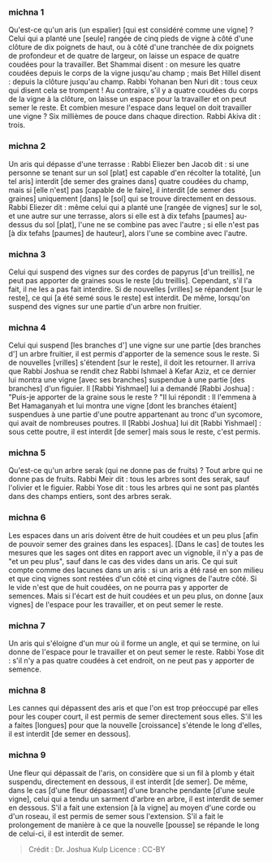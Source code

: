 
### michna 1
Qu'est-ce qu'un aris (un espalier) [qui est considéré comme une vigne] ? Celui qui a planté une [seule] rangée de cinq pieds de vigne à côté d'une clôture de dix poignets de haut, ou à côté d'une tranchée de dix poignets de profondeur et de quatre de largeur, on laisse un espace de quatre coudées pour la travailler. Bet Shammai disent : on mesure les quatre coudées depuis le corps de la vigne jusqu'au champ ; mais Bet Hillel disent : depuis la clôture jusqu'au champ. Rabbi Yohanan ben Nuri dit : tous ceux qui disent cela se trompent ! Au contraire, s'il y a quatre coudées du corps de la vigne à la clôture, on laisse un espace pour la travailler et on peut semer le reste. Et combien mesure l'espace dans lequel on doit travailler une vigne ? Six millièmes de pouce dans chaque direction. Rabbi Akiva dit : trois.

### michna 2
Un aris qui dépasse d'une terrasse : Rabbi Eliezer ben Jacob dit : si une personne se tenant sur un sol [plat] est capable d'en récolter la totalité, [un tel aris] interdit [de semer des graines dans] quatre coudées du champ, mais si [elle n'est] pas [capable de le faire], il interdit [de semer des graines] uniquement [dans] le [sol] qui se trouve directement en dessous. Rabbi Eliezer dit : même celui qui a planté une [rangée de vignes] sur le sol, et une autre sur une terrasse, alors si elle est à dix tefahs [paumes] au-dessus du sol [plat], l'une ne se combine pas avec l'autre ; si elle n'est pas [à dix tefahs [paumes] de hauteur], alors l'une se combine avec l'autre.

### michna 3
Celui qui suspend des vignes sur des cordes de papyrus [d'un treillis], ne peut pas apporter de graines sous le reste [du treillis]. Cependant, s'il l'a fait, il ne les a pas fait interdire. Si de nouvelles [vrilles] se répandent [sur le reste], ce qui [a été semé sous le reste] est interdit. De même, lorsqu'on suspend des vignes sur une partie d'un arbre non fruitier.

### michna 4
Celui qui suspend [les branches d'] une vigne sur une partie [des branches d'] un arbre fruitier, il est permis d'apporter de la semence sous le reste. Si de nouvelles [vrilles] s'étendent [sur le reste], il doit les retourner. Il arriva que Rabbi Joshua se rendit chez Rabbi Ishmael à Kefar Aziz, et ce dernier lui montra une vigne [avec ses branches] suspendue à une partie [des branches] d'un figuier. Il [Rabbi Yishmael] lui a demandé [Rabbi Joshua] : "Puis-je apporter de la graine sous le reste ? "Il lui répondit : Il l'emmena à Bet Hamaganyah et lui montra une vigne [dont les branches étaient] suspendues à une partie d'une poutre appartenant au tronc d'un sycomore, qui avait de nombreuses poutres. Il [Rabbi Joshua] lui dit [Rabbi Yishmael] : sous cette poutre, il est interdit [de semer] mais sous le reste, c'est permis.

### michna 5
Qu'est-ce qu'un arbre serak (qui ne donne pas de fruits) ? Tout arbre qui ne donne pas de fruits. Rabbi Meir dit : tous les arbres sont des serak, sauf l'olivier et le figuier. Rabbi Yose dit : tous les arbres qui ne sont pas plantés dans des champs entiers, sont des arbres serak.

### michna 6
Les espaces dans un aris doivent être de huit coudées et un peu plus [afin de pouvoir semer des graines dans les espaces]. [Dans le cas] de toutes les mesures que les sages ont dites en rapport avec un vignoble, il n'y a pas de "et un peu plus", sauf dans le cas des vides dans un aris. Ce qui suit compte comme des lacunes dans un aris : si un aris a été rasé en son milieu et que cinq vignes sont restées d'un côté et cinq vignes de l'autre côté. Si le vide n'est que de huit coudées, on ne pourra pas y apporter de semences. Mais si l'écart est de huit coudées et un peu plus, on donne [aux vignes] de l'espace pour les travailler, et on peut semer le reste.

### michna 7
Un aris qui s'éloigne d'un mur où il forme un angle, et qui se termine, on lui donne de l'espace pour le travailler et on peut semer le reste. Rabbi Yose dit : s'il n'y a pas quatre coudées à cet endroit, on ne peut pas y apporter de semence.

### michna 8
Les cannes qui dépassent des aris et que l'on est trop préoccupé par elles pour les couper court, il est permis de semer directement sous elles. S'il les a faites [longues] pour que la nouvelle [croissance] s'étende le long d'elles, il est interdit [de semer en dessous].

### michna 9
Une fleur qui dépassait de l'aris, on considère que si un fil à plomb y était suspendu, directement en dessous, il est interdit [de semer]. De même, dans le cas [d'une fleur dépassant] d'une branche pendante [d'une seule vigne], celui qui a tendu un sarment d'arbre en arbre, il est interdit de semer en dessous. S'il a fait une extension [à la vigne] au moyen d'une corde ou d'un roseau, il est permis de semer sous l'extension. S'il a fait le prolongement de manière à ce que la nouvelle [pousse] se répande le long de celui-ci, il est interdit de semer.

>Crédit : Dr. Joshua Kulp
>Licence : CC-BY
